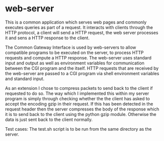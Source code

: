 # web-server

This is a common application which serves web pages and commonly executes queries as part of a request. It interacts with clients through the HTTP protocol, a client will send a HTTP request, the web server processes it and sens a HTTP response to the client.

The Common Gateway Interface is used by web-servers to allow compatible programs to be executed on the server, to process HTTP requests and compute a HTTP response. The web-server uses standard input and output as well as environment variables for communication between the CGI program and the itself. HTTP requests that are received by the web-server are passed to a CGI program via shell environment variables and standard input.

As an extension I chose to compress packets to send back to the client if requested to do so. The way which I implemented this within my server program is simply through checking whether the the client has
asked to accept the encoding gzip in their request. If this has been detected in the request header then the server compresses the body of the response which it is to send back to the client using the python gzip module.
Otherwise the data is just sent back to the client normally.

Test cases:
The test.sh script is to be run from the same directory as the server. 
